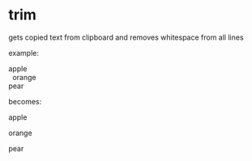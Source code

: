 # trim

gets copied text from clipboard and removes whitespace from all lines

example: 
<style>
ul, li {padding:0; margin:0; list-style-type: none;}
</style>
<ul>
  <li>apple</li>
  <li>&nbsp;&nbsp;orange</li>
  <li>pear</li>
</ul>

becomes:

apple

orange

pear
